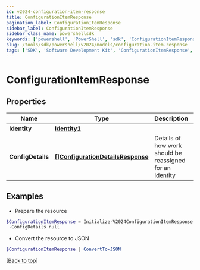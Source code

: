```yaml
---
id: v2024-configuration-item-response
title: ConfigurationItemResponse
pagination_label: ConfigurationItemResponse
sidebar_label: ConfigurationItemResponse
sidebar_class_name: powershellsdk
keywords: ['powershell', 'PowerShell', 'sdk', 'ConfigurationItemResponse', 'V2024ConfigurationItemResponse'] 
slug: /tools/sdk/powershell/v2024/models/configuration-item-response
tags: ['SDK', 'Software Development Kit', 'ConfigurationItemResponse', 'V2024ConfigurationItemResponse']
---
```



# ConfigurationItemResponse

## Properties

Name | Type | Description | Notes
------------ | ------------- | ------------- | -------------
**Identity** | [**Identity1**](identity1) |  | [optional] 
**ConfigDetails** | [**[]ConfigurationDetailsResponse**](configuration-details-response) | Details of how work should be reassigned for an Identity | [optional] 

## Examples

- Prepare the resource
```powershell
$ConfigurationItemResponse = Initialize-V2024ConfigurationItemResponse  -Identity null `
 -ConfigDetails null
```

- Convert the resource to JSON
```powershell
$ConfigurationItemResponse | ConvertTo-JSON
```


[[Back to top]](#) 

